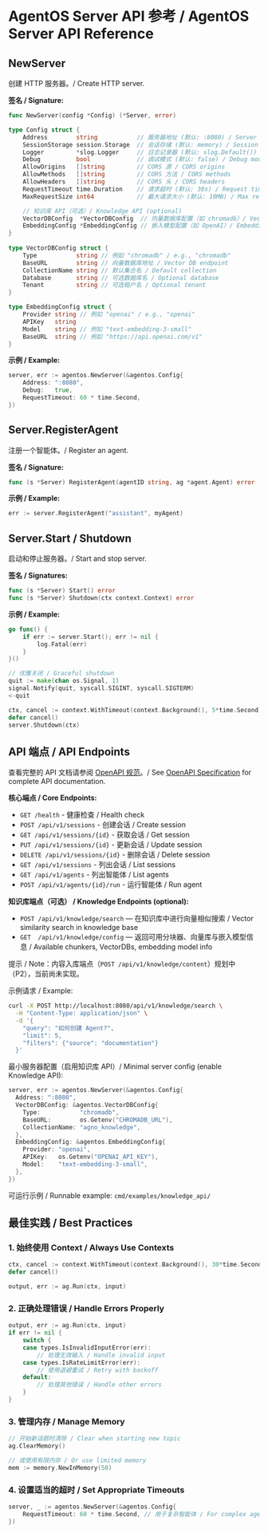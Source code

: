 # AgentOS Server API 参考 / AgentOS Server API Reference

## NewServer

创建 HTTP 服务器。/ Create HTTP server.

**签名 / Signature:**
```go
func NewServer(config *Config) (*Server, error)

type Config struct {
    Address        string           // 服务器地址 (默认: :8080) / Server address (default: :8080)
    SessionStorage session.Storage  // 会话存储 (默认: memory) / Session storage (default: memory)
    Logger         *slog.Logger     // 日志记录器 (默认: slog.Default()) / Logger (default: slog.Default())
    Debug          bool             // 调试模式 (默认: false) / Debug mode (default: false)
    AllowOrigins   []string         // CORS 源 / CORS origins
    AllowMethods   []string         // CORS 方法 / CORS methods
    AllowHeaders   []string         // CORS 头 / CORS headers
    RequestTimeout time.Duration    // 请求超时 (默认: 30s) / Request timeout (default: 30s)
    MaxRequestSize int64            // 最大请求大小 (默认: 10MB) / Max request size (default: 10MB)

    // 知识库 API（可选）/ Knowledge API (optional)
    VectorDBConfig  *VectorDBConfig  // 向量数据库配置（如 chromadb）/ Vector DB configuration
    EmbeddingConfig *EmbeddingConfig // 嵌入模型配置（如 OpenAI）/ Embedding model configuration
}
 
type VectorDBConfig struct {
    Type           string // 例如 "chromadb" / e.g., "chromadb"
    BaseURL        string // 向量数据库地址 / Vector DB endpoint
    CollectionName string // 默认集合名 / Default collection
    Database       string // 可选数据库名 / Optional database
    Tenant         string // 可选租户名 / Optional tenant
}

type EmbeddingConfig struct {
    Provider string // 例如 "openai" / e.g., "openai"
    APIKey   string
    Model    string // 例如 "text-embedding-3-small"
    BaseURL  string // 例如 "https://api.openai.com/v1"
}
```

**示例 / Example:**
```go
server, err := agentos.NewServer(&agentos.Config{
    Address: ":8080",
    Debug:   true,
    RequestTimeout: 60 * time.Second,
})
```

## Server.RegisterAgent

注册一个智能体。/ Register an agent.

**签名 / Signature:**
```go
func (s *Server) RegisterAgent(agentID string, ag *agent.Agent) error
```

**示例 / Example:**
```go
err := server.RegisterAgent("assistant", myAgent)
```

## Server.Start / Shutdown

启动和停止服务器。/ Start and stop server.

**签名 / Signatures:**
```go
func (s *Server) Start() error
func (s *Server) Shutdown(ctx context.Context) error
```

**示例 / Example:**
```go
go func() {
    if err := server.Start(); err != nil {
        log.Fatal(err)
    }
}()

// 优雅关闭 / Graceful shutdown
quit := make(chan os.Signal, 1)
signal.Notify(quit, syscall.SIGINT, syscall.SIGTERM)
<-quit

ctx, cancel := context.WithTimeout(context.Background(), 5*time.Second)
defer cancel()
server.Shutdown(ctx)
```

## API 端点 / API Endpoints

查看完整的 API 文档请参阅 [OpenAPI 规范](../../pkg/agentos/openapi.yaml)。/ See [OpenAPI Specification](../../pkg/agentos/openapi.yaml) for complete API documentation.

**核心端点 / Core Endpoints:**
- `GET /health` - 健康检查 / Health check
- `POST /api/v1/sessions` - 创建会话 / Create session
- `GET /api/v1/sessions/{id}` - 获取会话 / Get session
- `PUT /api/v1/sessions/{id}` - 更新会话 / Update session
- `DELETE /api/v1/sessions/{id}` - 删除会话 / Delete session
- `GET /api/v1/sessions` - 列出会话 / List sessions
- `GET /api/v1/agents` - 列出智能体 / List agents
- `POST /api/v1/agents/{id}/run` - 运行智能体 / Run agent

**知识库端点（可选） / Knowledge Endpoints (optional):**
- `POST /api/v1/knowledge/search` — 在知识库中进行向量相似搜索 / Vector similarity search in knowledge base
- `GET  /api/v1/knowledge/config` — 返回可用分块器、向量库与嵌入模型信息 / Available chunkers, VectorDBs, embedding model info

提示 / Note：内容入库端点（`POST /api/v1/knowledge/content`）规划中（P2），当前尚未实现。

示例请求 / Example:
```bash
curl -X POST http://localhost:8080/api/v1/knowledge/search \
  -H "Content-Type: application/json" \
  -d '{
    "query": "如何创建 Agent?",
    "limit": 5,
    "filters": {"source": "documentation"}
  }'
```

最小服务器配置（启用知识库 API）/ Minimal server config (enable Knowledge API):
```go
server, err := agentos.NewServer(&agentos.Config{
  Address: ":8080",
  VectorDBConfig: &agentos.VectorDBConfig{
    Type:           "chromadb",
    BaseURL:        os.Getenv("CHROMADB_URL"),
    CollectionName: "agno_knowledge",
  },
  EmbeddingConfig: &agentos.EmbeddingConfig{
    Provider: "openai",
    APIKey:   os.Getenv("OPENAI_API_KEY"),
    Model:    "text-embedding-3-small",
  },
})
```

可运行示例 / Runnable example: `cmd/examples/knowledge_api/`

## 最佳实践 / Best Practices

### 1. 始终使用 Context / Always Use Contexts

```go
ctx, cancel := context.WithTimeout(context.Background(), 30*time.Second)
defer cancel()

output, err := ag.Run(ctx, input)
```

### 2. 正确处理错误 / Handle Errors Properly

```go
output, err := ag.Run(ctx, input)
if err != nil {
    switch {
    case types.IsInvalidInputError(err):
        // 处理无效输入 / Handle invalid input
    case types.IsRateLimitError(err):
        // 使用退避重试 / Retry with backoff
    default:
        // 处理其他错误 / Handle other errors
    }
}
```

### 3. 管理内存 / Manage Memory

```go
// 开始新话题时清除 / Clear when starting new topic
ag.ClearMemory()

// 或使用有限内存 / Or use limited memory
mem := memory.NewInMemory(50)
```

### 4. 设置适当的超时 / Set Appropriate Timeouts

```go
server, _ := agentos.NewServer(&agentos.Config{
    RequestTimeout: 60 * time.Second, // 用于复杂智能体 / For complex agents
})
```
